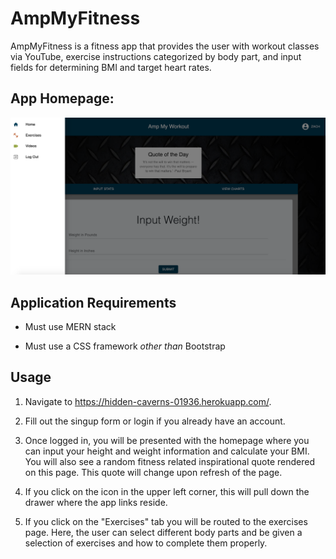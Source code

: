 # AmpMyFitness

AmpMyFitness is a fitness app that provides the user with workout classes via YouTube, exercise instructions categorized by body part, and input fields for determining BMI and target heart rates.

## App Homepage:

![App Function](https://github.com/evcarone/ampmyfitness/blob/master/demo-images/Screen%20Shot%202020-03-13%20at%204.58.06%20PM.png)

## Application Requirements

* Must use MERN stack

* Must use a CSS framework _other than_ Bootstrap

## Usage
1. Navigate to https://hidden-caverns-01936.herokuapp.com/.

2. Fill out the singup form or login if you already have an account.

3. Once logged in, you will be presented with the homepage where you can input your height and weight information and calculate your BMI. You will also see a random fitness related inspirational quote rendered on this page. This quote will change upon refresh of the page.

4. If you click on the icon in the upper left corner, this will pull down the drawer where the app links reside.

5. If you click on the "Exercises" tab you will be routed to the exercises page. Here, the user can select different body parts and be given a selection of exercises and how to complete them properly. 
